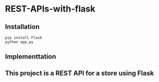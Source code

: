 # REST-APIs-with-flask

## Installation

```
pip install Flask
python app.py
```

##

## Implementtation

## This project is a REST API for a store using Flask
